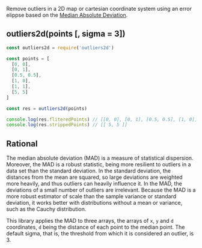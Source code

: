 Remove outliers in a 2D map or cartesian coordinate system using an error elippse based on the [Median Absolute Deviation](https://en.wikipedia.org/wiki/Median_absolute_deviation).

## outliers2d(points [, sigma = 3])

```js
const outliers2d = require('outliers2d')

const points = [
  [0, 0],
  [0, 1],
  [0.5, 0.5],
  [1, 0],
  [1, 1],
  [5, 5]
]

const res = outliers2d(points)

console.log(res.fliteredPoints) // [[0, 0], [0, 1], [0.5, 0.5], [1, 0], [1, 1]]
console.log(res.strippedPoints) // [[ 5, 5 ]]
```

## Rational

The median absolute deviation (MAD) is a measure of statistical dispersion. Moreover, the MAD is a robust statistic, being more resilient to outliers in a data set than the standard deviation. In the standard deviation, the distances from the mean are squared, so large deviations are weighted more heavily, and thus outliers can heavily influence it. In the MAD, the deviations of a small number of outliers are irrelevant. Because the MAD is a more robust estimator of scale than the sample variance or standard deviation, it works better with distributions without a mean or variance, such as the Cauchy distribution.

This library applies the MAD to three arrays, the arrays of `x`, `y` and `d` coordinates, `d` being the distance of each point to the median point. The default sigma, that is, the threshold from which it is considered an outlier, is 3.
